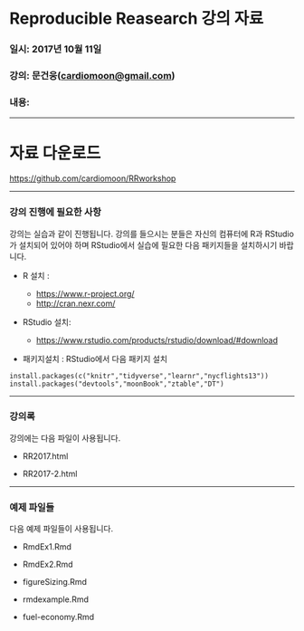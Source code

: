 # Reproducible Reasearch 강의 자료

### 일시: 2017년 10월 11일

### 강의: 문건웅(cardiomoon@gmail.com) 

### 내용: 

---

# 자료 다운로드

https://github.com/cardiomoon/RRworkshop
 

---


### 강의 진행에 필요한 사항

강의는 실습과 같이 진행됩니다. 강의를 들으시는 분들은 자신의 컴퓨터에 R과 RStudio가 설치되어 있어야 하며 RStudio에서 실습에 필요한 다음 패키지들을 설치하시기 바랍니다.

- R 설치 :  
    - https://www.r-project.org/
    - http://cran.nexr.com/
    

- RStudio 설치: 
    - https://www.rstudio.com/products/rstudio/download/#download

- 패키지설치 : RStudio에서 다음 패키지 설치

```{r,eval=FALSE}
install.packages(c("knitr","tidyverse","learnr","nycflights13"))
install.packages("devtools","moonBook","ztable","DT")
```
---

### 강의록

강의에는 다음 파일이 사용됩니다.

- RR2017.html

- RR2017-2.html

---

### 예제 파일들

다음 예제 파일들이 사용됩니다.

- RmdEx1.Rmd

- RmdEx2.Rmd

- figureSizing.Rmd

- rmdexample.Rmd

- fuel-economy.Rmd